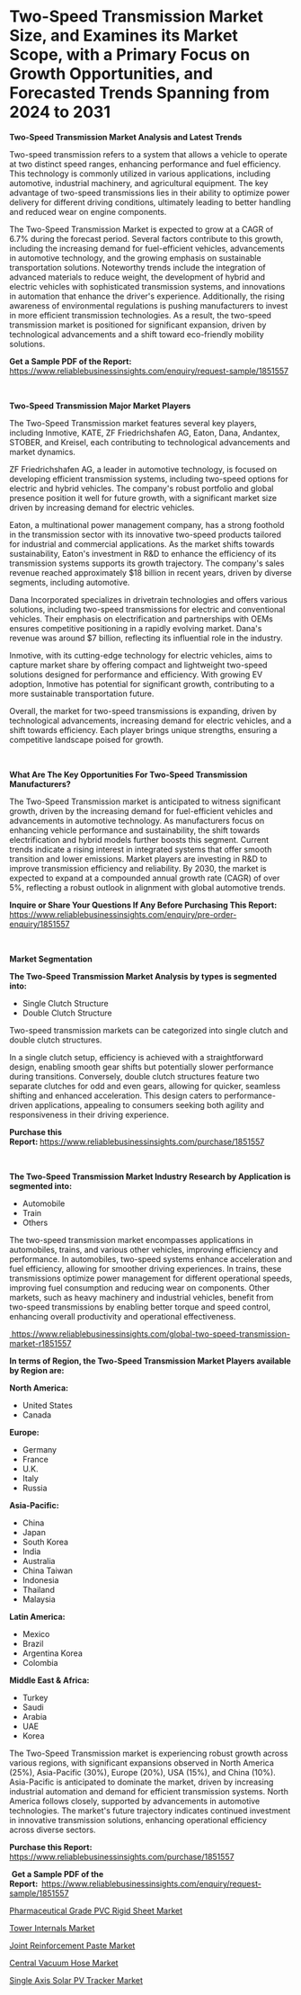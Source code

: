 <p><h1>Two-Speed Transmission Market Size, and Examines its Market Scope, with a Primary Focus on Growth Opportunities, and Forecasted Trends Spanning from 2024 to 2031</h1></p><p><strong>Two-Speed Transmission Market Analysis and Latest Trends</strong></p>
<p><p>Two-speed transmission refers to a system that allows a vehicle to operate at two distinct speed ranges, enhancing performance and fuel efficiency. This technology is commonly utilized in various applications, including automotive, industrial machinery, and agricultural equipment. The key advantage of two-speed transmissions lies in their ability to optimize power delivery for different driving conditions, ultimately leading to better handling and reduced wear on engine components.</p><p>The Two-Speed Transmission Market is expected to grow at a CAGR of 6.7% during the forecast period. Several factors contribute to this growth, including the increasing demand for fuel-efficient vehicles, advancements in automotive technology, and the growing emphasis on sustainable transportation solutions. Noteworthy trends include the integration of advanced materials to reduce weight, the development of hybrid and electric vehicles with sophisticated transmission systems, and innovations in automation that enhance the driver's experience. Additionally, the rising awareness of environmental regulations is pushing manufacturers to invest in more efficient transmission technologies. As a result, the two-speed transmission market is positioned for significant expansion, driven by technological advancements and a shift toward eco-friendly mobility solutions.</p></p>
<p><strong>Get a Sample PDF of the Report:&nbsp;</strong> <a href="https://www.reliablebusinessinsights.com/enquiry/request-sample/1851557?utm_campaign=97&utm_medium=2&utm_source=Github&utm_content=ia&utm_term=18102024&utm_id=two-speed-transmission">https://www.reliablebusinessinsights.com/enquiry/request-sample/1851557</a></p>
<p>&nbsp;</p>
<p><strong>Two-Speed Transmission Major Market Players</strong></p>
<p><p>The Two-Speed Transmission market features several key players, including Inmotive, KATE, ZF Friedrichshafen AG, Eaton, Dana, Andantex, STOBER, and Kreisel, each contributing to technological advancements and market dynamics.</p><p>ZF Friedrichshafen AG, a leader in automotive technology, is focused on developing efficient transmission systems, including two-speed options for electric and hybrid vehicles. The company's robust portfolio and global presence position it well for future growth, with a significant market size driven by increasing demand for electric vehicles.</p><p>Eaton, a multinational power management company, has a strong foothold in the transmission sector with its innovative two-speed products tailored for industrial and commercial applications. As the market shifts towards sustainability, Eaton's investment in R&D to enhance the efficiency of its transmission systems supports its growth trajectory. The company's sales revenue reached approximately $18 billion in recent years, driven by diverse segments, including automotive.</p><p>Dana Incorporated specializes in drivetrain technologies and offers various solutions, including two-speed transmissions for electric and conventional vehicles. Their emphasis on electrification and partnerships with OEMs ensures competitive positioning in a rapidly evolving market. Dana's revenue was around $7 billion, reflecting its influential role in the industry.</p><p>Inmotive, with its cutting-edge technology for electric vehicles, aims to capture market share by offering compact and lightweight two-speed solutions designed for performance and efficiency. With growing EV adoption, Inmotive has potential for significant growth, contributing to a more sustainable transportation future.</p><p>Overall, the market for two-speed transmissions is expanding, driven by technological advancements, increasing demand for electric vehicles, and a shift towards efficiency. Each player brings unique strengths, ensuring a competitive landscape poised for growth.</p></p>
<p>&nbsp;</p>
<p><strong>What Are The Key Opportunities For Two-Speed Transmission Manufacturers?</strong></p>
<p><p>The Two-Speed Transmission market is anticipated to witness significant growth, driven by the increasing demand for fuel-efficient vehicles and advancements in automotive technology. As manufacturers focus on enhancing vehicle performance and sustainability, the shift towards electrification and hybrid models further boosts this segment. Current trends indicate a rising interest in integrated systems that offer smooth transition and lower emissions. Market players are investing in R&D to improve transmission efficiency and reliability. By 2030, the market is expected to expand at a compounded annual growth rate (CAGR) of over 5%, reflecting a robust outlook in alignment with global automotive trends.</p></p>
<p><strong>Inquire or Share Your Questions If Any Before Purchasing This Report:</strong> <a href="https://www.reliablebusinessinsights.com/enquiry/pre-order-enquiry/1851557?utm_campaign=97&utm_medium=2&utm_source=Github&utm_content=ia&utm_term=18102024&utm_id=two-speed-transmission">https://www.reliablebusinessinsights.com/enquiry/pre-order-enquiry/1851557</a></p>
<p>&nbsp;</p>
<p><strong>Market Segmentation</strong></p>
<p><strong>The Two-Speed Transmission Market Analysis by types is segmented into:</strong></p>
<p><ul><li>Single Clutch Structure</li><li>Double Clutch Structure</li></ul></p>
<p><p>Two-speed transmission markets can be categorized into single clutch and double clutch structures. </p><p>In a single clutch setup, efficiency is achieved with a straightforward design, enabling smooth gear shifts but potentially slower performance during transitions. Conversely, double clutch structures feature two separate clutches for odd and even gears, allowing for quicker, seamless shifting and enhanced acceleration. This design caters to performance-driven applications, appealing to consumers seeking both agility and responsiveness in their driving experience.</p></p>
<p><strong>Purchase this Report:&nbsp;</strong><a href="https://www.reliablebusinessinsights.com/purchase/1851557?utm_campaign=97&utm_medium=2&utm_source=Github&utm_content=ia&utm_term=18102024&utm_id=two-speed-transmission">https://www.reliablebusinessinsights.com/purchase/1851557</a></p>
<p>&nbsp;</p>
<p><strong>The Two-Speed Transmission Market Industry Research by Application is segmented into:</strong></p>
<p><ul><li>Automobile</li><li>Train</li><li>Others</li></ul></p>
<p><p>The two-speed transmission market encompasses applications in automobiles, trains, and various other vehicles, improving efficiency and performance. In automobiles, two-speed systems enhance acceleration and fuel efficiency, allowing for smoother driving experiences. In trains, these transmissions optimize power management for different operational speeds, improving fuel consumption and reducing wear on components. Other markets, such as heavy machinery and industrial vehicles, benefit from two-speed transmissions by enabling better torque and speed control, enhancing overall productivity and operational effectiveness.</p></p>
<p><a href="https://www.reliablebusinessinsights.com/global-two-speed-transmission-market-r1851557?utm_campaign=97&utm_medium=2&utm_source=Github&utm_content=ia&utm_term=18102024&utm_id=two-speed-transmission">&nbsp;https://www.reliablebusinessinsights.com/global-two-speed-transmission-market-r1851557</a></p>
<p><strong>In terms of Region, the Two-Speed Transmission Market Players available by Region are:</strong></p>
<p>
    <p> <strong> North America: </strong>
        <ul>
            <li>United States</li>
            <li>Canada</li>
        </ul>
        </p> 
    <p> <strong> Europe: </strong>
        <ul>
            <li>Germany</li>
            <li>France</li>
            <li>U.K.</li>
            <li>Italy</li>
            <li>Russia</li>
        </ul>
        </p> 
    <p> <strong> Asia-Pacific: </strong>
        <ul>
            <li>China</li>
            <li>Japan</li>
            <li>South Korea</li>
            <li>India</li>
            <li>Australia</li>
            <li>China Taiwan</li>
            <li>Indonesia</li>
            <li>Thailand</li>
            <li>Malaysia</li>
        </ul>
        </p> 
    <p> <strong> Latin America: </strong>
        <ul>
            <li>Mexico</li>
            <li>Brazil</li>
            <li>Argentina Korea</li>
            <li>Colombia</li>
        </ul>
        </p> 
    <p> <strong> Middle East & Africa: </strong>
        <ul>
            <li>Turkey</li>
            <li>Saudi</li>
            <li>Arabia</li>
            <li>UAE</li>
            <li>Korea</li>
        </ul>
    </p>
    </p>
<p><p>The Two-Speed Transmission market is experiencing robust growth across various regions, with significant expansions observed in North America (25%), Asia-Pacific (30%), Europe (20%), USA (15%), and China (10%). Asia-Pacific is anticipated to dominate the market, driven by increasing industrial automation and demand for efficient transmission systems. North America follows closely, supported by advancements in automotive technologies. The market's future trajectory indicates continued investment in innovative transmission solutions, enhancing operational efficiency across diverse sectors.</p></p>
<p><strong>Purchase this Report: </strong><a href="https://www.reliablebusinessinsights.com/purchase/1851557?utm_campaign=97&utm_medium=2&utm_source=Github&utm_content=ia&utm_term=18102024&utm_id=two-speed-transmission">https://www.reliablebusinessinsights.com/purchase/1851557</a></p>
<p>&nbsp;<strong>Get a Sample PDF of the Report:&nbsp;&nbsp;</strong><a href="https://www.reliablebusinessinsights.com/enquiry/request-sample/1851557?utm_campaign=97&utm_medium=2&utm_source=Github&utm_content=ia&utm_term=18102024&utm_id=two-speed-transmission">https://www.reliablebusinessinsights.com/enquiry/request-sample/1851557</a></p>
<p><strong></strong></p>
<p><p><a href="https://github.com/shebaharrifx/Market-Research-Report-List-1/blob/main/pharmaceutical-grade-pvc-rigid-sheet-market.md?utm_campaign=97&utm_medium=2&utm_source=Github&utm_content=ia&utm_term=18102024&utm_id=two-speed-transmission">Pharmaceutical Grade PVC Rigid Sheet Market</a></p><p><a href="https://issuu.com/reportprime-2/docs/tower-internals-market-size-2030.pp_573bbae5cac42a?utm_campaign=97&utm_medium=2&utm_source=Github&utm_content=ia&utm_term=18102024&utm_id=two-speed-transmission">Tower Internals Market</a></p><p><a href="https://github.com/yoreivesal/Market-Research-Report-List-1/blob/main/joint-reinforcement-paste-market.md?utm_campaign=97&utm_medium=2&utm_source=Github&utm_content=ia&utm_term=18102024&utm_id=two-speed-transmission">Joint Reinforcement Paste Market</a></p><p><a href="https://www.linkedin.com/pulse/central-vacuum-hose-market-global-regional-analysis-2024-osq6e?utm_campaign=97&utm_medium=2&utm_source=Github&utm_content=ia&utm_term=18102024&utm_id=two-speed-transmission">Central Vacuum Hose Market</a></p><p><a href="https://issuu.com/reportprime-2/docs/single-axis-solar-pv-tracker-market_ba303aaff8ad51?utm_campaign=97&utm_medium=2&utm_source=Github&utm_content=ia&utm_term=18102024&utm_id=two-speed-transmission">Single Axis Solar PV Tracker Market</a></p></p>